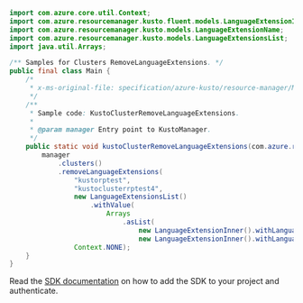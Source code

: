 ```java
import com.azure.core.util.Context;
import com.azure.resourcemanager.kusto.fluent.models.LanguageExtensionInner;
import com.azure.resourcemanager.kusto.models.LanguageExtensionName;
import com.azure.resourcemanager.kusto.models.LanguageExtensionsList;
import java.util.Arrays;

/** Samples for Clusters RemoveLanguageExtensions. */
public final class Main {
    /*
     * x-ms-original-file: specification/azure-kusto/resource-manager/Microsoft.Kusto/stable/2021-08-27/examples/KustoClusterRemoveLanguageExtensions.json
     */
    /**
     * Sample code: KustoClusterRemoveLanguageExtensions.
     *
     * @param manager Entry point to KustoManager.
     */
    public static void kustoClusterRemoveLanguageExtensions(com.azure.resourcemanager.kusto.KustoManager manager) {
        manager
            .clusters()
            .removeLanguageExtensions(
                "kustorptest",
                "kustoclusterrptest4",
                new LanguageExtensionsList()
                    .withValue(
                        Arrays
                            .asList(
                                new LanguageExtensionInner().withLanguageExtensionName(LanguageExtensionName.PYTHON),
                                new LanguageExtensionInner().withLanguageExtensionName(LanguageExtensionName.R))),
                Context.NONE);
    }
}
```

Read the [SDK documentation](https://github.com/Azure/azure-sdk-for-java/blob/azure-resourcemanager-kusto_1.0.0-beta.3/sdk/kusto/azure-resourcemanager-kusto/README.md) on how to add the SDK to your project and authenticate.
